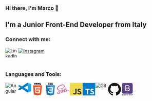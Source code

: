 ### Hi there, I'm Marco 👋 



## I'm a Junior Front-End Developer from Italy


### Connect with me:


[<img align="left" alt="LinkedIn" height="30px" width="40px" src="https://raw.githubusercontent.com/rahuldkjain/github-profile-readme-generator/master/src/images/icons/Social/linked-in-alt.svg" />][linkedin]
[<img align="center" alt="Instagram" width="60px" src="https://www.logo.wine/a/logo/Instagram/Instagram-Logo.wine.svg" />][instagram]

<br />

### Languages and Tools:

[<img align="left" alt="Angular" height="40px" width="40px" src="https://angular.io/assets/images/logos/angular/angular.svg" />][angular]
[<img align="left" alt="Visual Studio Code" height="30px" width="40px" src="https://raw.githubusercontent.com/github/explore/80688e429a7d4ef2fca1e82350fe8e3517d3494d/topics/visual-studio-code/visual-studio-code.png" />][visualStudioCode]
[<img align="left" alt="HTML5" height="40px" width="40px" src="https://raw.githubusercontent.com/devicons/devicon/master/icons/html5/html5-original-wordmark.svg" />][html5]
[<img align="left" alt="CSS3" height="40px" width="40px" src="https://raw.githubusercontent.com/devicons/devicon/master/icons/css3/css3-original-wordmark.svg" />][css]
[<img align="left" alt="Sass" height="40px" width="40px" src="https://raw.githubusercontent.com/devicons/devicon/master/icons/sass/sass-original.svg" />][sass]
[<img align="left" alt="JavaScript" height="40px" width="40px" src="https://raw.githubusercontent.com/devicons/devicon/master/icons/javascript/javascript-original.svg" />][javascript]
[<img align="left" alt="TypeScript" height="40px" width="40px" src="https://raw.githubusercontent.com/devicons/devicon/master/icons/typescript/typescript-original.svg" />][typescript]
[<img align="left" alt="Git" height="40px" width="40px" src="https://www.vectorlogo.zone/logos/git-scm/git-scm-icon.svg" />][git]
[<img align="left" alt="GitHub" height="40px" width="40px" src="https://raw.githubusercontent.com/github/explore/78df643247d429f6cc873026c0622819ad797942/topics/github/github.png" />][github]
[<img align="left" alt="Bootstrap" height="40px" width="40px" src="https://raw.githubusercontent.com/devicons/devicon/master/icons/bootstrap/bootstrap-plain-wordmark.svg" />][bootstrap]

<br />
<br />


[instagram]: https://www.instagram.com/ilnittone/
[linkedin]: https://www.linkedin.com/in/marco-granieri/
[angular]: https://angular.io/
[visualStudioCode]: https://code.visualstudio.com/
[html5]: https://www.html.it/guide/guida-html5/
[css]: https://www.w3schools.com/css/
[sass]: https://sass-lang.com/
[javascript]: https://www.javascript.com/
[typescript]: https://www.typescriptlang.org/
[git]: https://git-scm.com/
[github]: https://github.com/MarcoGranieri
[bootstrap]: https://getbootstrap.com
